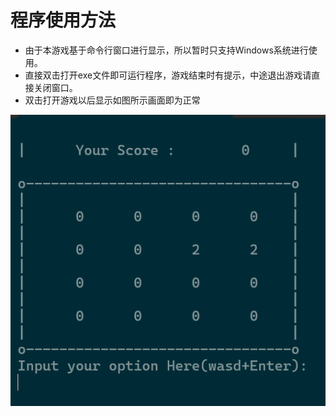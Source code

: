 # 程序使用方法
- 由于本游戏基于命令行窗口进行显示，所以暂时只支持Windows系统进行使用。
- 直接双击打开exe文件即可运行程序，游戏结束时有提示，中途退出游戏请直接关闭窗口。
- 双击打开游戏以后显示如图所示画面即为正常


![预想画面](\pic-1.png "预想画面")
